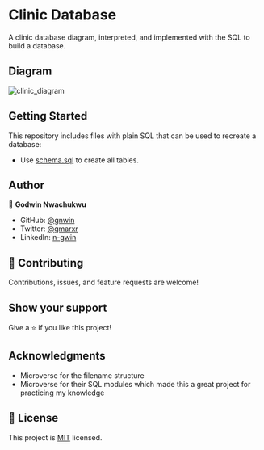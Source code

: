 # Clinic Database
A clinic database diagram, interpreted, and implemented with the SQL to build a database.


## Diagram
![clinic_diagram](https://user-images.githubusercontent.com/92178070/172684447-44274763-ea7a-4baa-8f50-ceda2282279d.png)


## Getting Started

This repository includes files with plain SQL that can be used to recreate a database:

- Use [schema.sql](./schema.sql) to create all tables.


## Author

👤 **Godwin Nwachukwu**

- GitHub: [@gnwin](https://github.com/gnwin)
- Twitter: [@gmarxr](https://twitter.com/gmarxr)
- LinkedIn: [n-gwin](https://www.linkedin.com/in/n-gwin/)


## 🤝 Contributing

Contributions, issues, and feature requests are welcome!


## Show your support

Give a ⭐️ if you like this project!


## Acknowledgments

- Microverse for the filename structure
- Microverse for their SQL modules which made this a great project for practicing my knowledge


## 📝 License

This project is [MIT](./MIT.md) licensed.

